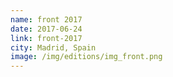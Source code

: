 ```yaml
---
name: front 2017
date: 2017-06-24
link: front-2017
city: Madrid, Spain
image: /img/editions/img_front.png
---
```

